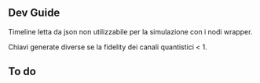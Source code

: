 ## Dev Guide
Timeline letta da json non utilizzabile per la simulazione con i nodi wrapper.

Chiavi generate diverse se la fidelity dei canali quantistici < 1.


## To do





